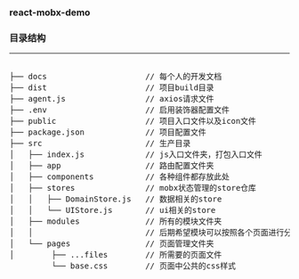 ### react-mobx-demo

### 目录结构 ###
***
<pre>

├── docs                     // 每个人的开发文档 
├── dist                     // 项目build目录
├── agent.js                 // axios请求文件
├── .env                     // 启用装饰器配置文件
├── public                   // 项目入口文件以及icon文件
├── package.json             // 项目配置文件
├── src                      // 生产目录
│   ├── index.js             // js入口文件夹，打包入口文件
│   ├── app                  // 路由配置文件夹
│   ├── components           // 各种组件都存放此处
│   ├── stores               // mobx状态管理的store仓库
│   │   ├── DomainStore.js   // 数据相关的store
│   │   └── UIStore.js       // ui相关的store
│   ├── modules              // 所有的模块文件夹
│   │                        // 后期希望模块可以按照各个页面进行分类，比较方便
│   └── pages                // 页面管理文件夹
│        ├── ...files        // 所需要的页面文件
         └── base.css        // 页面中公共的css样式
</pre>